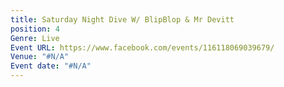 ```yaml
---
title: Saturday Night Dive W/ BlipBlop & Mr Devitt
position: 4
Genre: Live
Event URL: https://www.facebook.com/events/116118069039679/
Venue: "#N/A"
Event date: "#N/A"
---
```


